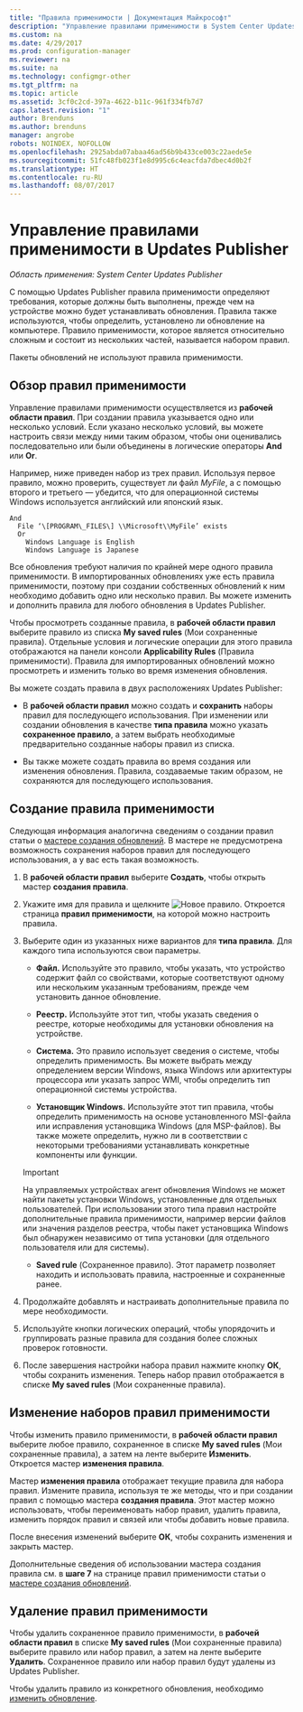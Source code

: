 ```yaml
---
title: "Правила применимости | Документация Майкрософт"
description: "Управление правилами применимости в System Center Updates Publisher"
ms.custom: na
ms.date: 4/29/2017
ms.prod: configuration-manager
ms.reviewer: na
ms.suite: na
ms.technology: configmgr-other
ms.tgt_pltfrm: na
ms.topic: article
ms.assetid: 3cf0c2cd-397a-4622-b11c-961f334fb7d7
caps.latest.revision: "1"
author: Brenduns
ms.author: brenduns
manager: angrobe
robots: NOINDEX, NOFOLLOW
ms.openlocfilehash: 2925abda07abaa46ad56b9b433ce003c22aede5e
ms.sourcegitcommit: 51fc48fb023f1e8d995c6c4eacfda7dbec4d0b2f
ms.translationtype: HT
ms.contentlocale: ru-RU
ms.lasthandoff: 08/07/2017
---
```

# <a name="manage-applicability-rules-in-updates-publisher"></a>Управление правилами применимости в Updates Publisher

*Область применения: System Center Updates Publisher*

С помощью Updates Publisher правила применимости определяют требования, которые должны быть выполнены, прежде чем на устройстве можно будет устанавливать обновления. Правила также используются, чтобы определить, установлено ли обновление на компьютере. Правило применимости, которое является относительно сложным и состоит из нескольких частей, называется набором правил.

Пакеты обновлений не используют правила применимости.

## <a name="overview-of-applicability-rules"></a>Обзор правил применимости
Управление правилами применимости осуществляется из **рабочей области правил**. При создании правила указывается одно или несколько условий. Если указано несколько условий, вы можете настроить связи между ними таким образом, чтобы они оценивались последовательно или были объединены в логические операторы **And** или **Or**.

Например, ниже приведен набор из трех правил. Используя первое правило, можно проверить, существует ли файл *MyFile*, а с помощью второго и третьего — убедится, что для операционной системы Windows используется английский или японский язык.

    And  
      File ‘\[PROGRAM\_FILES\] \\Microsoft\\MyFile’ exists  
      Or  
        Windows Language is English   
        Windows Language is Japanese

Все обновления требуют наличия по крайней мере одного правила применимости. В импортированных обновлениях уже есть правила применимости, поэтому при создании собственных обновлений к ним необходимо добавить одно или несколько правил. Вы можете изменить и дополнить правила для любого обновления в Updates Publisher.

Чтобы просмотреть созданные правила, в **рабочей области правил** выберите правило из списка **My saved rules** (Мои сохраненные правила). Отдельные условия и логические операции для этого правила отображаются на панели консоли **Applicability Rules** (Правила применимости). Правила для импортированных обновлений можно просмотреть и изменить только во время изменения обновления.

Вы можете создать правила в двух расположениях Updates Publisher:

-   В **рабочей области правил** можно создать и **сохранить** наборы правил для последующего использования. При изменении или создании обновления в качестве **типа правила** можно указать **сохраненное правило**, а затем выбрать необходимые предварительно созданные наборы правил из списка.

-   Вы также можете создать правила во время создания или изменения обновления. Правила, создаваемые таким образом, не сохраняются для последующего использования.

## <a name="create-applicability-rule"></a>Создание правила применимости
Следующая информация аналогична сведениям о создании правил статьи о [мастере создания обновлений](/sccm/sum/tools/create-updates-with-updates-publisher#the-create-update-wizard). В мастере не предусмотрена возможность сохранения наборов правил для последующего использования, а у вас есть такая возможность.

1.  В **рабочей области правил** выберите **Создать**, чтобы открыть мастер **создания правила**.

2.  Укажите имя для правила и щелкните ![Новое правило](media/newrule.png). Откроется страница **правил применимости**, на которой можно настроить правила.

3.  Выберите один из указанных ниже вариантов для **типа правила**. Для каждого типа используются свои параметры.

    -   **Файл.** Используйте это правило, чтобы указать, что устройство содержит файл со свойствами, которые соответствуют одному или нескольким указанным требованиям, прежде чем установить данное обновление.

    -   **Реестр.** Используйте этот тип, чтобы указать сведения о реестре, которые необходимы для установки обновления на устройстве.

    -   **Система.** Это правило использует сведения о системе, чтобы определить применимость. Вы можете выбрать между определением версии Windows, языка Windows или архитектуры процессора или указать запрос WMI, чтобы определить тип операционной системы устройства.

    -   **Установщик Windows.** Используйте этот тип правила, чтобы определить применимость на основе установленного MSI-файла или исправления установщика Windows (для MSP-файлов). Вы также можете определить, нужно ли в соответствии с некоторыми требованиями устанавливать конкретные компоненты или функции.

       > [!IMPORTANT]   
       > На управляемых устройствах агент обновления Windows не может найти пакеты установки Windows, установленные для отдельных пользователей. При использовании этого типа правил настройте дополнительные правила применимости, например версии файлов или значения разделов реестра, чтобы пакет установщика Windows был обнаружен независимо от типа установки (для отдельного пользователя или для системы).

    -   **Saved rule** (Сохраненное правило). Этот параметр позволяет находить и использовать правила, настроенные и сохраненные ранее.

4.  Продолжайте добавлять и настраивать дополнительные правила по мере необходимости.

5.  Используйте кнопки логических операций, чтобы упорядочить и группировать разные правила для создания более сложных проверок готовности.

6.  После завершения настройки набора правил нажмите кнопку **ОК**, чтобы сохранить изменения. Теперь набор правил отображается в списке **My saved rules** (Мои сохраненные правила).

## <a name="edit-applicability-rule-sets"></a>Изменение наборов правил применимости
Чтобы изменить правило применимости, в **рабочей области правил** выберите любое правило, сохраненное в списке **My saved rules** (Мои сохраненные правила), а затем на ленте выберите **Изменить**. Откроется мастер **изменения правила**.

Мастер **изменения правила** отображает текущие правила для набора правил. Измените правила, используя те же методы, что и при создании правил с помощью мастера **создания правила**. Этот мастер можно использовать, чтобы переименовать набор правил, удалить правила, изменить порядок правил и связей или чтобы добавить новые правила.

После внесения изменений выберите **ОК**, чтобы сохранить изменения и закрыть мастер.

Дополнительные сведения об использовании мастера создания правила см. в **шаге 7** на странице правил применимости статьи о [мастере создания обновлений](/sccm/sum/tools/create-updates-with-updates-publisher#the-create-update-wizard).

## <a name="delete-applicability-rules"></a>Удаление правил применимости
Чтобы удалить сохраненное правило применимости, в **рабочей области правил** в списке **My saved rules** (Мои сохраненные правила) выберите правило или набор правил, а затем на ленте выберите **Удалить**. Сохраненное правило или набор правил будут удалены из Updates Publisher.

Чтобы удалить правило из конкретного обновления, необходимо [изменить обновление](/sccm/sum/tools/manage-updates-with-updates-publisher#edit-updates-and-bundles).

